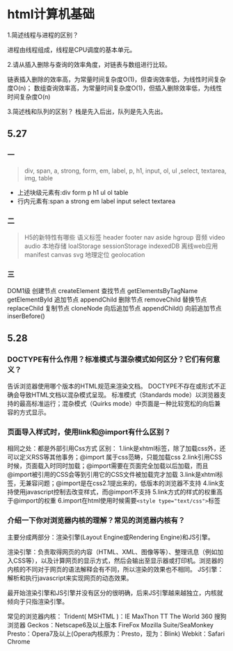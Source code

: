 # html计算机基础

1.简述线程与进程的区别？

进程由线程组成，线程是CPU调度的基本单元。

2.请从插入删除与查询的效率角度，对链表与数组进行比较。

链表插入删除的效率高，为常量时间复杂度O(1)，但查询效率低，为线性时间复杂度O(n)；
数组查询效率高，为常量时间复杂度O(1)，但插入删除效率低，为线性时间复杂度O(n)

3.简述栈和队列的区别？
栈是先入后出，队列是先入先出。

## 5.27

### 一

> div, span, a, strong, form, em, label, p, h1, input, ol, ul ,select, textarea, img, table

* 上述块级元素有:div form  p h1 ul ol table
* 行内元素有:span a strong em label input select textarea

### 二

> H5的新特性有哪些
语义标签 header footer nav aside hgroup
音频 video audio
本地存储 loalStorage sessionStorage indexedDB
离线web应用 manifest
canvas svg
地理定位 geolocation

### 三

DOM1级
创建节点 createElement
查找节点 getElementsByTagName getElementById
追加节点 appendChild
删除节点 removeChild
替换节点 replaceChild
复制节点 cloneNode
向后追加节点 appendChild()
向前追加节点 inserBefore()

## 5.28

### DOCTYPE有什么作用？标准模式与混杂模式如何区分？它们有何意义？

告诉浏览器使用哪个版本的HTML规范来渲染文档。
DOCTYPE不存在或形式不正确会导致HTML文档以混杂模式呈现。
标准模式（Standards mode）以浏览器支持的最高标准运行；混杂模式（Quirks mode）中页面是一种比较宽松的向后兼容的方式显示。

### 页面导入样式时，使用link和@import有什么区别？

相同之处：都是外部引用Css方式
区别：
1.link是xhtml标签，除了加载css外，还可以定义RSS等其他事务；@import 属于css范畴，只能加载css
2.link引用CSS时候，页面载入时同时加载；@import需要在页面完全加载以后加载，而且@import被引用的CSS会等到引用它的CSS文件被加载完才加载
3.link是xhtml标签，无兼容问题；@import是在css2.1提出来的，低版本的浏览器不支持
4.link支持使用javascript控制去改变样式，而@import不支持
5.link方式的样式的权重高于@import的权重
6.import在html使用时候需要`<style type="text/css">`标签

### 介绍一下你对浏览器内核的理解？常见的浏览器内核有？

主要分成两部分：渲染引擎(Layout Engine或Rendering Engine)和JS引擎。

渲染引擎：负责取得网页的内容（HTML、XML、图像等等）、整理讯息（例如加入CSS等），以及计算网页的显示方式，然后会输出至显示器或打印机。浏览器的内核的不同对于网页的语法解释会有不同，所以渲染的效果也不相同。
JS引擎：解析和执行javascript来实现网页的动态效果。

最开始渲染引擎和JS引擎并没有区分的很明确，后来JS引擎越来越独立，内核就倾向于只指渲染引擎。

常见的浏览器内核：
Trident( MSHTML )：IE MaxThon TT The World 360 搜狗浏览器
Geckos：Netscape6及以上版本 FireFox Mozilla Suite/SeaMonkey
Presto：Opera7及以上(Opera内核原为：Presto，现为：Blink)
Webkit：Safari Chrome